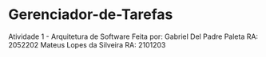 # Gerenciador-de-Tarefas
Atividade 1 - Arquitetura de Software
Feita por: Gabriel Del Padre Paleta RA: 2052202 Mateus Lopes da Silveira RA: 2101203
